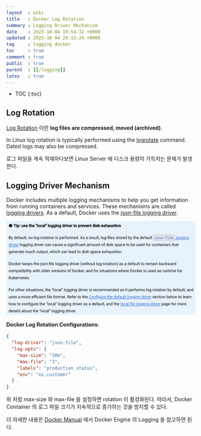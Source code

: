 ```yaml
---
layout  : wiki
title   : Docker Log Rotation
summary : Logging Driver Mechanism
date    : 2023-10-04 19:54:32 +0900
updated : 2023-10-04 20:15:24 +0900
tag     : logging docker
toc     : true
comment : true
public  : true
parent  : [[/logging]]
latex   : true
---
```

* TOC
{:toc}

## Log Rotation

[Log Rotation](https://en.wikipedia.org/wiki/Log_rotation) 이란 __log files are compressed, moved (archived)__. 

In Linux log rotation is typically performed using the [logrotate](https://linux.die.net/man/8/logrotate) command. Dated logs may also be compressed. 

로그 파일을 계속 적재하다보면 Linux Server 에 디스크 용량이 가득차는 문제가 발생한다.

## Logging Driver Mechanism

Docker includes multiple logging mechanisms to help you get information from running containers and services. These mechanisms are called [logging drivers](https://docs.docker.com/config/containers/logging/configure/).
As a default, Docker uses the [json-file logging driver](https://docs.docker.com/config/containers/logging/json-file/).

![](/resource/wiki/logging-rotation/docker-logging-driver-tip.png)

__Docker Log Rotation Configurations__:

```json
{
  "log-driver": "json-file",
  "log-opts": {
    "max-size": "10m",
    "max-file": "3",
    "labels": "production_status",
    "env": "os,customer"
  }
}
```

위 처럼 max-size 와 max-file 을 설정하면 rotation 이 활성화된다. 따라서, Docker Container 의 로그 파일 크기가 지속적으로 증가하는 것을 방지할 수 있다.

더 자세한 내용은 [Docker Manual](https://docs.docker.com/desktop/) 에서 Docker Engine 의 Logging 을 참고하면 된다.
